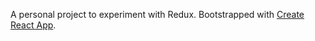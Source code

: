 A personal project to experiment with Redux. Bootstrapped with [Create React App](https://github.com/facebookincubator/create-react-app).
